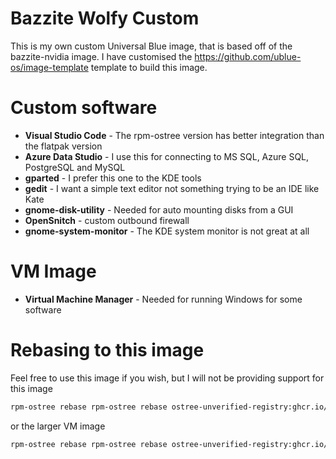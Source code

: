 # Bazzite Wolfy Custom

This is my own custom Universal Blue image, that is based off of the bazzite-nvidia image. I have customised the <https://github.com/ublue-os/image-template> template to build this image.

# Custom software

- **Visual Studio Code** - The rpm-ostree version has better integration than the flatpak version
- **Azure Data Studio** - I use this for connecting to MS SQL, Azure SQL, PostgreSQL and MySQL
- **gparted** - I prefer this one to the KDE tools
- **gedit** - I want a simple text editor not something trying to be an IDE like Kate
- **gnome-disk-utility** - Needed for auto mounting disks from a GUI
- **OpenSnitch** - custom outbound firewall
- **gnome-system-monitor** - The KDE system monitor is not great at all

# VM Image

- **Virtual Machine Manager** - Needed for running Windows for some software

# Rebasing to this image

Feel free to use this image if you wish, but I will not be providing support for this image

```bash
rpm-ostree rebase rpm-ostree rebase ostree-unverified-registry:ghcr.io/wolfyreload/bazzite-wolfy:stable
```

or the larger VM image

```bash
rpm-ostree rebase rpm-ostree rebase ostree-unverified-registry:ghcr.io/wolfyreload/bazzite-wolfy-vm:stable
```
